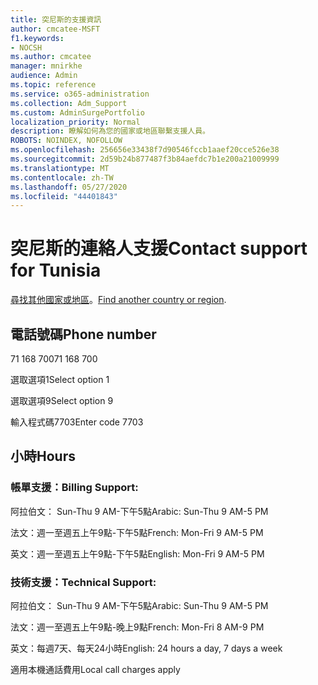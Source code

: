 ```yaml
---
title: 突尼斯的支援資訊
author: cmcatee-MSFT
f1.keywords:
- NOCSH
ms.author: cmcatee
manager: mnirkhe
audience: Admin
ms.topic: reference
ms.service: o365-administration
ms.collection: Adm_Support
ms.custom: AdminSurgePortfolio
localization_priority: Normal
description: 瞭解如何為您的國家或地區聯繫支援人員。
ROBOTS: NOINDEX, NOFOLLOW
ms.openlocfilehash: 256656e33438f7d90546fccb1aaef20cce526e38
ms.sourcegitcommit: 2d59b24b877487f3b84aefdc7b1e200a21009999
ms.translationtype: MT
ms.contentlocale: zh-TW
ms.lasthandoff: 05/27/2020
ms.locfileid: "44401843"
---
```

# <a name="contact-support-for-tunisia"></a><span data-ttu-id="fd5dd-103">突尼斯的連絡人支援</span><span class="sxs-lookup"><span data-stu-id="fd5dd-103">Contact support for Tunisia</span></span>

<span data-ttu-id="fd5dd-104">[尋找其他國家或地區](../contact-support-for-business-products.md)。</span><span class="sxs-lookup"><span data-stu-id="fd5dd-104">[Find another country or region](../contact-support-for-business-products.md).</span></span>

## <a name="phone-number"></a><span data-ttu-id="fd5dd-105">電話號碼</span><span class="sxs-lookup"><span data-stu-id="fd5dd-105">Phone number</span></span>
<span data-ttu-id="fd5dd-106">71 168 700</span><span class="sxs-lookup"><span data-stu-id="fd5dd-106">71 168 700</span></span>

<span data-ttu-id="fd5dd-107">選取選項1</span><span class="sxs-lookup"><span data-stu-id="fd5dd-107">Select option 1</span></span>

<span data-ttu-id="fd5dd-108">選取選項9</span><span class="sxs-lookup"><span data-stu-id="fd5dd-108">Select option 9</span></span>

<span data-ttu-id="fd5dd-109">輸入程式碼7703</span><span class="sxs-lookup"><span data-stu-id="fd5dd-109">Enter code 7703</span></span>

## <a name="hours"></a><span data-ttu-id="fd5dd-110">小時</span><span class="sxs-lookup"><span data-stu-id="fd5dd-110">Hours</span></span>
### <a name="billing-support"></a><span data-ttu-id="fd5dd-111">帳單支援：</span><span class="sxs-lookup"><span data-stu-id="fd5dd-111">Billing Support:</span></span>

<span data-ttu-id="fd5dd-112">阿拉伯文： Sun-Thu 9 AM-下午5點</span><span class="sxs-lookup"><span data-stu-id="fd5dd-112">Arabic: Sun-Thu 9 AM-5 PM</span></span>

<span data-ttu-id="fd5dd-113">法文：週一至週五上午9點-下午5點</span><span class="sxs-lookup"><span data-stu-id="fd5dd-113">French: Mon-Fri 9 AM-5 PM</span></span>

<span data-ttu-id="fd5dd-114">英文：週一至週五上午9點-下午5點</span><span class="sxs-lookup"><span data-stu-id="fd5dd-114">English: Mon-Fri 9 AM-5 PM</span></span>

### <a name="technical-support"></a><span data-ttu-id="fd5dd-115">技術支援：</span><span class="sxs-lookup"><span data-stu-id="fd5dd-115">Technical Support:</span></span>

<span data-ttu-id="fd5dd-116">阿拉伯文： Sun-Thu 9 AM-下午5點</span><span class="sxs-lookup"><span data-stu-id="fd5dd-116">Arabic: Sun-Thu 9 AM-5 PM</span></span>

<span data-ttu-id="fd5dd-117">法文：週一至週五上午9點-晚上9點</span><span class="sxs-lookup"><span data-stu-id="fd5dd-117">French: Mon-Fri 8 AM-9 PM</span></span>

<span data-ttu-id="fd5dd-118">英文：每週7天、每天24小時</span><span class="sxs-lookup"><span data-stu-id="fd5dd-118">English: 24 hours a day, 7 days a week</span></span>

<span data-ttu-id="fd5dd-119">適用本機通話費用</span><span class="sxs-lookup"><span data-stu-id="fd5dd-119">Local call charges apply</span></span>
